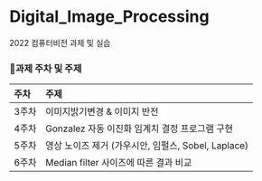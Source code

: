 # Digital_Image_Processing
2022 컴퓨터비전 과제 및 실습

### 💬과제 주차 및 주제
|주차|주제|
|:--|:--|
|3주차|이미지밝기변경 & 이미지 반전|
|4주차|Gonzalez 자동 이진화 임계치 결정 프로그램 구현|
|5주차|영상 노이즈 제거 (가우시안, 임펄스, Sobel, Laplace)|
|6주차|Median filter 사이즈에 따른 결과 비교|
